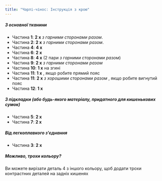 ```yaml
---
title: "Чарлі-чінос: Інструкція з крою"
---
```


##### З основної тканини

- Частина **1**: **2 x** _з гарними сторонами разом_.
- Частина **2**: **2 x** _з гарними сторонами разом_.
- Частина **4**: **4 x**
- Частина **6**: **2 x**
- Частина **8**: **4 x** (2 пари _з гарними сторонами разом_)
- Частина **9**: **2 x** _з гарними сторонами разом_
- Частина **10**: **1 x** на згині
- Частина **11**: **1 x** , якщо робите прямий пояс
- Частина **11**: **2 x** _з хорошими сторонами разом_ , якщо робите вигнутий пояс
- Частина **12**: **1 x**

##### З підкладки (або будь-якого матеріалу, придатного для кишенькових сумок)

- Частина **5**: **2 x**
- Частина **7**: **2 x**

##### Від легкоплавкого з'єднання

- Частина **3**: **2 x**

<Tip>

##### Можливо, трохи кольору?

Ви можете вирізати деталь 4 з іншого кольору, щоб додати трохи контрастних деталей на задніх кишенях

</Tip>
